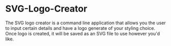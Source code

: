 # SVG-Logo-Creator
The SVG logo creator is a command line application that allows you the user to input certain details and have a logo generate of your styling choice. Once logo is created, it will be saved as an SVG file to use however you'd like.
